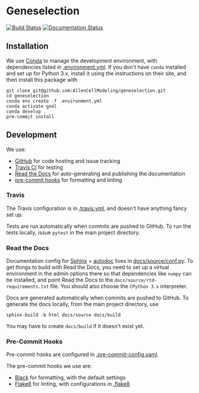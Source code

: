 # Geneselection
[![Build Status](https://www.travis-ci.com/AllenCellModeling/geneselection.svg?branch=master)](https://www.travis-ci.com/AllenCellModeling/geneselection)
[![Documentation Status](https://readthedocs.org/projects/geneselection/badge/?version=latest)](https://geneselection.readthedocs.io/en/latest/?badge=latest)

## Installation

We use [Conda](https://conda.io/) to manage the development environment, with dependencies listed in [.environment.yml](../master/.environment.yml).
If you don't have `conda` installed and set up for Python 3.x, install it using the instructions on their site, and then install this package with

```
git clone git@github.com:AllenCellModeling/geneselection.git
cd geneselection
conda env create -f .environment.yml
conda activate gsel
conda develop .
pre-commit install
```

## Development
We use:
- [GitHub](https://github.com) for code hosting and issue tracking
- [Travis CI](https://travis-ci.org/) for testing
- [Read the Docs](https://readthedocs.org/) for auto-generating and publishing the documentation
- [pre-commit hooks](https://git-scm.com/book/en/v2/Customizing-Git-Git-Hooks) for formatting and linting

### Travis
The Travis configuration is in [.travis.yml](../master/.travis.yml), and doesn't have anything fancy set up.

Tests are run automatically when commits are pushed to GitHub. To run the tests locally, issue `pytest` in the main project directory.

### Read the Docs
Documentation config for [Sphinx](http://www.sphinx-doc.org/) + [autodoc](http://www.sphinx-doc.org/en/master/usage/quickstart.html#autodoc) lives in [docs/source/conf.py](../master/docs/source/conf.py).
To get things to build with Read the Docs, you need to set up a virtual environment in the admin options there so that dependencies like `numpy` can be installed, and point Read the Docs to the `docs/source/rtd-requirements.txt` file.
You should also choose the `CPython 3.x` interpreter.

Docs are generated automatically when commits are pushed to GitHub.
To generate the docs locally, from the main project directory, use

```
sphinx-build -b html docs/source docs/build
```

You may have to create `docs/build` if it doesn't exist yet.

### Pre-Commit Hooks
Pre-commit hooks are configured in [.pre-commit-config.yaml](../master/.pre-commit-config.yaml).

The pre-commit hooks we use are:
- [Black](https://black.readthedocs.io/en/stable/) for formatting, with the default settings
- [Flake8](http://flake8.pycqa.org/en/latest/) for linting, with configurations in [.flake8](../master/.flake8)
